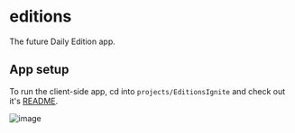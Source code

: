 # editions

The future Daily Edition app.

## App setup
To run the client-side app, cd into `projects/EditionsIgnite` and check out it's [README](https://github.com/guardian/editions/tree/master/projects/EditionsIgnite).



![image](https://user-images.githubusercontent.com/11539094/56376453-d2a38f80-61ff-11e9-9c78-c2875b22b551.png)
